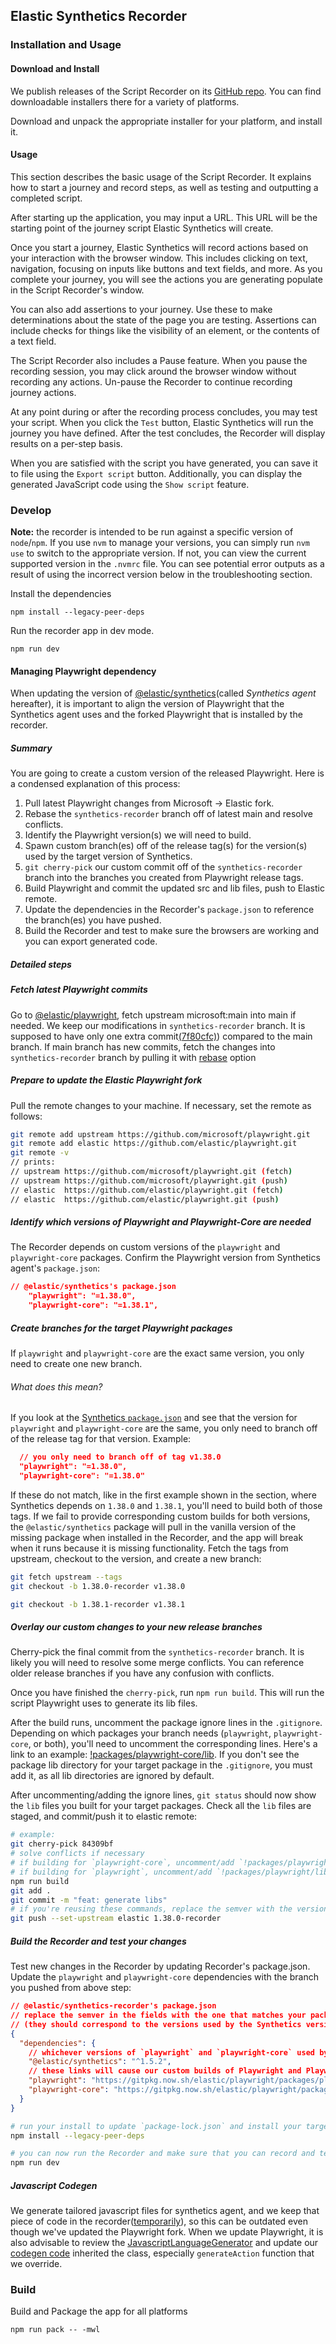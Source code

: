 ## Elastic Synthetics Recorder

### Installation and Usage

#### Download and Install

We publish releases of the Script Recorder on its [GitHub repo](https://github.com/elastic/synthetics-recorder/releases).
You can find downloadable installers there for a variety of platforms.

Download and unpack the appropriate installer for your platform, and install it.

#### Usage

This section describes the basic usage of the Script Recorder.
It explains how to start a journey and record steps, as well as testing and outputting a completed script.

After starting up the application, you may input a URL.
This URL will be the starting point of the journey script Elastic Synthetics will create.

Once you start a journey, Elastic Synthetics will record actions based on your interaction with the browser window.
This includes clicking on text, navigation, focusing on inputs like buttons and text fields, and more.
As you complete your journey, you will see the actions you are generating populate in the Script Recorder's window.

You can also add assertions to your journey.
Use these to make determinations about the state of the page you are testing.
Assertions can include checks for things like the visibility of an element, or the contents of a text field.

The Script Recorder also includes a Pause feature.
When you pause the recording session, you may click around the browser window without recording any actions.
Un-pause the Recorder to continue recording journey actions.

At any point during or after the recording process concludes, you may test your script.
When you click the `Test` button, Elastic Synthetics will run the journey you have defined.
After the test concludes, the Recorder will display results on a per-step basis.

When you are satisfied with the script you have generated, you can save it to file using the `Export script` button.
Additionally, you can display the generated JavaScript code using the `Show script` feature.

### Develop

**Note:** the recorder is intended to be run against a specific version of `node`/`npm`.
If you use `nvm` to manage your versions, you can simply run `nvm use` to switch to the
appropriate version. If not, you can view the current supported version in the `.nvmrc` file.
You can see potential error outputs as a result of using the incorrect version below in the troubleshooting section.

Install the dependencies

```
npm install --legacy-peer-deps
```

Run the recorder app in dev mode.

```
npm run dev
```

#### Managing Playwright dependency

When updating the version of [@elastic/synthetics](https://github.com/elastic/synthetics)(called _Synthetics agent_ hereafter), it is important to align the version of Playwright that the Synthetics agent uses and the forked Playwright that is installed by the recorder.

##### Summary

You are going to create a custom version of the released Playwright. Here is a condensed explanation of this process:

1. Pull latest Playwright changes from Microsoft -> Elastic fork.
1. Rebase the `synthetics-recorder` branch off of latest main and resolve conflicts.
1. Identify the Playwright version(s) we will need to build.
1. Spawn custom branch(es) off of the release tag(s) for the version(s) used by the target version of Synthetics.
1. `git cherry-pick` our custom commit off of the `synthetics-recorder` branch into the branches you created from Playwright release tags.
1. Build Playwright and commit the updated src and lib files, push to Elastic remote.
1. Update the dependencies in the Recorder's `package.json` to reference the branch(es) you have pushed.
1. Build the Recorder and test to make sure the browsers are working and you can export generated code.

##### Detailed steps

##### Fetch latest Playwright commits

Go to [@elastic/playwright](https://github.com/elastic/playwright), fetch upstream microsoft:main into main if needed. We keep our modifications in `synthetics-recorder` branch. It is supposed to have only one extra commit[(7f80cfc)](https://github.com/elastic/playwright/commit/7f80cfcaf3e438b528b829d0a3c32f2eebe70865)) compared to the main branch. If main branch has new commits, fetch the changes into `synthetics-recorder` branch by pulling it with [rebase](https://git-scm.com/docs/git-pull#Documentation/git-pull.txt---rebasefalsetruemergesinteractive) option

##### Prepare to update the Elastic Playwright fork

Pull the remote changes to your machine. If necessary, set the remote as follows:

```bash
git remote add upstream https://github.com/microsoft/playwright.git
git remote add elastic https://github.com/elastic/playwright.git
git remote -v
// prints:
// upstream	https://github.com/microsoft/playwright.git (fetch)
// upstream	https://github.com/microsoft/playwright.git (push)
// elastic  https://github.com/elastic/playwright.git (fetch)
// elastic  https://github.com/elastic/playwright.git (push)
```

##### Identify which versions of Playwright and Playwright-Core are needed

The Recorder depends on custom versions of the `playwright` and `playwright-core` packages.
Confirm the Playwright version from Synthetics agent's `package.json`:

```json
// @elastic/synthetics's package.json
    "playwright": "=1.38.0",
    "playwright-core": "=1.38.1",
```

##### Create branches for the target Playwright packages

If `playwright` and `playwright-core` are the exact same version, you only need to create one new branch.

###### What does this mean?

If you look at the [Synthetics `package.json`](https://github.com/elastic/synthetics/blob/417b111de15f7ea6be2f59bc46fdb931e2404f8e/package.json#L54) and see that the version for `playwright` and `playwright-core` are the same, you only need to branch off of the release tag for that version. Example:

```json
  // you only need to branch off of tag v1.38.0
  "playwright": "=1.38.0",
  "playwright-core": "=1.38.0"
```

If these do not match, like in the first example shown in the section, where Synthetics depends on `1.38.0` and `1.38.1`, you'll need to build both of those tags.
If we fail to provide corresponding custom builds for both versions, the `@elastic/synthetics` package will pull in the vanilla version of the missing package when installed in the Recorder, and the app will break when it runs because it is missing functionality.
Fetch the tags from upstream, checkout to the version, and create a new branch:

```bash
git fetch upstream --tags
git checkout -b 1.38.0-recorder v1.38.0
```

```bash
git checkout -b 1.38.1-recorder v1.38.1
```

##### Overlay our custom changes to your new release branches

Cherry-pick the final commit from the `synthetics-recorder` branch.
It is likely you will need to resolve some merge conflicts. You can reference older release branches if you have any confusion with conflicts.

Once you have finished the `cherry-pick`, run `npm run build`. This will run the script Playwright uses to generate its lib files.

After the build runs, uncomment the package ignore lines in the `.gitignore`.
Depending on which packages your branch needs (`playwright`, `playwright-core`, or both), you'll need to uncomment the corresponding lines.
Here's a link to an example: [!packages/playwright-core/lib](https://github.com/elastic/playwright/blob/f3441b1d93091725ba929e2ec8dbc70cefc081ef/.gitignore#L14).
If you don't see the package lib directory for your target package in the `.gitignore`, you must add it, as all lib directories are ignored by default.

After uncommenting/adding the ignore lines, `git status` should now show the `lib` files you built for your target packages. Check all the `lib` files are staged, and commit/push it to elastic remote:

```bash
# example:
git cherry-pick 84309bf
# solve conflicts if necessary
# if building for `playwright-core`, uncomment/add `!packages/playwright-core/lib/` in .gitignore
# if building for `playwright`, uncomment/add `!packages/playwright/lib/` in .gitignore
npm run build
git add .
git commit -m "feat: generate libs"
# if you're reusing these commands, replace the semver with the version you're targeting
git push --set-upstream elastic 1.38.0-recorder
```

##### Build the Recorder and test your changes

Test new changes in the Recorder by updating Recorder's package.json. Update the `playwright` and `playwright-core` dependencies with the branch you pushed from above step:

```json
// @elastic/synthetics-recorder's package.json
// replace the semver in the fields with the one that matches your package targets.
// (they should correspond to the versions used by the Synthetics version you are using)
{
  "dependencies": {
    // whichever versions of `playwright` and `playwright-core` used by Synthetics must match the versions specified below
    "@elastic/synthetics": "^1.5.2",
    // these links will cause our custom builds of Playwright and Playwright-Core to be used instead of the official releases
    "playwright": "https://gitpkg.now.sh/elastic/playwright/packages/playwright?1.38.0-recorder",
    "playwright-core": "https://gitpkg.now.sh/elastic/playwright/packages/playwright-core?1.38.0-recorder"
  }
}
```

```bash
# run your install to update `package-lock.json` and install your target synthetics and playwright packages
npm install --legacy-peer-deps

# you can now run the Recorder and make sure that you can record and test journeys
npm run dev
```

##### Javascript Codegen

We generate tailored javascript files for synthetics agent, and we keep that piece of code in the recorder([temporarily](https://github.com/elastic/synthetics-recorder/issues/295)), so this can be outdated even though we've updated the Playwright fork. When we update Playwright, it is also advisable to review the [JavascriptLanguageGenerator](https://github.com/elastic/playwright/blob/main/packages/playwright-core/src/server/recorder/javascript.ts#L28) and update our [codegen code](https://github.com/elastic/synthetics-recorder/blob/main/electron/syntheticsGenerator.ts#L151) inherited the class, especially `generateAction` function that we override.

### Build

Build and Package the app for all platforms

```
npm run pack -- -mwl
```

